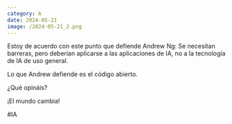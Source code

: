 ```yaml
--- 
category: A 
date: 2024-05-21 
image: /2024-05-21_2.png 
--- 
```


Estoy de acuerdo con este punto que defiende Andrew Ng: Se necesitan barreras, pero deberían aplicarse a las aplicaciones de IA, no a la tecnología de IA de uso general.

Lo que Andrew defiende es el código abierto. 

¿Qué opináis?

¡El mundo cambia!

#IA